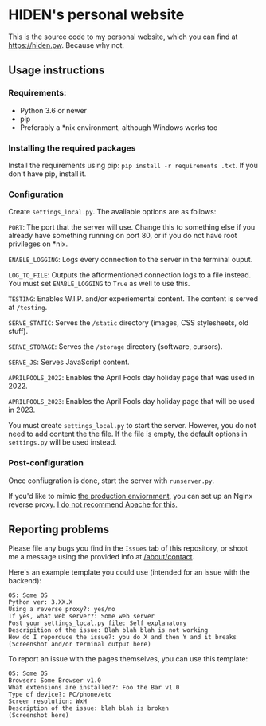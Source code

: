 # HIDEN's personal website
This is the source code to my personal website, which you can find at https://hiden.pw. Because why not.

## Usage instructions

### Requirements:
- Python 3.6 or newer
- pip
- Preferably a *nix environment, although Windows works too

### Installing the required packages
Install the requirements using pip: `pip install -r requirements .txt`. If you don't have pip, install it.

### Configuration
Create `settings_local.py`. The avaliable options are as follows:

`PORT`: The port that the server will use. Change this to something else if you already have something running on port 80, or if you do not have root privileges on *nix.

`ENABLE_LOGGING`: Logs every connection to the server in the terminal ouput.

`LOG_TO_FILE`: Outputs the afformentioned connection logs to a file instead. You must set `ENABLE_LOGGING` to `True` as well to use this.

`TESTING`: Enables W.I.P. and/or experiemental content. The content is served at `/testing`.

`SERVE_STATIC`: Serves the `/static` directory (images, CSS stylesheets, old stuff).

`SERVE_STORAGE`: Serves the `/storage` directory (software, cursors).

`SERVE_JS`: Serves JavaScript content. 

`APRILFOOLS_2022`: Enables the April Fools day holiday page that was used in 2022.

`APRILFOOLS_2023`: Enables the April Fools day holiday page that will be used in 2023.

You must create `settings_local.py` to start the server. However, you do not need to add content the the file. If the file is empty, the default options in `settings.py` will be used instead.

### Post-configuration
Once confiugration is done, start the server with `runserver.py`.

If you'd like to mimic [the production enviornment](https://hiden.pw), you can set up an Nginx reverse proxy. [I do not recommend Apache for this.](https://github.com/aio-libs/aiohttp/issues/2687)

## Reporting problems

Please file any bugs you find in the `Issues` tab of this repository, or shoot me a message using the provided info at [/about/contact](https://hiden.pw/about/contact).

Here's an example template you could use (intended for an issue with the backend):
```
OS: Some OS
Python ver: 3.XX.X
Using a reverse proxy?: yes/no
If yes, what web server?: Some web server
Post your settings_local.py file: Self explanatory
Descripition of the issue: Blah blah blah is not working
How do I reporduce the issue?: you do X and then Y and it breaks
(Screenshot and/or terminal output here)
```
To report an issue with the pages themselves, you can use this template:
```
OS: Some OS
Browser: Some Browser v1.0
What extensions are installed?: Foo the Bar v1.0
Type of device?: PC/phone/etc
Screen resolution: WxH
Description of the issue: blah blah is broken
(Screenshot here)
```
